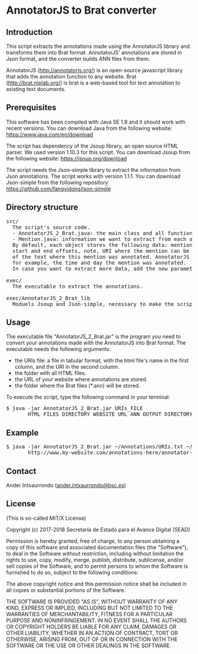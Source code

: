 # AnnotatorJS to Brat converter

## Introduction

This script extracts the annotations made using the AnnotatorJS library and transforms them into Brat format. AnnotatorJS' annotations are stored in Json format, and the converter builds ANN files from them.

AnnotatorJS (http://annotatorjs.org/) is an open-source javascript library that adds the annotation function to any website. Brat (http://brat.nlplab.org/) is brat is a web-based tool for text annotation to existing text documents.

## Prerequisites

This software has been compiled with Java SE 1.8 and it should work with recent versions. You can download Java from the following website: https://www.java.com/en/download

The script has dependency of the Jsoup library, an open source HTML parser. We used version 1.10.3 for this script. You can download Jsoup from the following website: https://jsoup.org/download

The script needs the Json-simple library to extract the information from Json annotations. The script works with version 1.1.1. You can download Json-simple from the following repository: https://github.com/fangyidong/json-simple

## Directory structure

<pre>
src/
  The script's source code.
  - AnnotatorJS_2_Brat.java: the main class and all functions to extract annotated data.
  - Mention.java: information we want to extract from each annotated mention.
  By default, each object stores the following data: mention string (quote), category,
  start and end offsets, note, URI where the mention can be found, and the paragraph
  of the text where this mention was annotated. AnnotatorJS stores extra information,
  for example, the time and day the mention was annotated.
  In case you want to extract more data, add the new parameters into this file.

exec/
  The executable to extract the annotations.

exec/AnnotatorJS_2_Brat_lib
  Moduels Jsoup and Json-simple, necessary to make the script work. 
</pre>

## Usage

The executable file "AnnotatorJS_2_Brat.jar" is the program you need to convert your annotations made with the AnnotatorJS into Brat format. The executable needs the following arguments:
- the URIs file: a file in tabular format, with the html file's name in the first column, and the URI in the second column.
- the folder with all HTML files.
- the URL of your website where annotations are stored.
- the folder where the Brat files (*.ann) will be stored.

To execute the script, type the following command in your terminal:

<pre>
$ java -jar AnnotatorJS_2_Brat.jar URIs_FILE
       HTML_FILES_DIRECTORY WEBSITE_URL ANN_OUTPUT_DIRECTORY
</pre>

## Example

<pre>
$ java -jar AnnotatorJS_2_Brat.jar ~/Annotations/URIs.txt ~/Annotations/html_files
       http://www.my-website.com/annotations-here/annotator-store ~/Annotations/Brat
</pre>


## Contact

Ander Intxaurrondo (ander.intxaurrondo@bsc.es)

## License

(This is so-called MIT/X License)

Copyright (c) 2017-2018 Secretaría de Estado para el Avance Digital (SEAD)

Permission is hereby granted, free of charge, to any person obtaining a copy of this software and associated documentation files (the "Software"), to deal in the Software without restriction, including without limitation the rights to use, copy, modify, merge, publish, distribute, sublicense, and/or sell copies of the Software, and to permit persons to whom the Software is furnished to do so, subject to the following conditions:

The above copyright notice and this permission notice shall be included in all copies or substantial portions of the Software.

THE SOFTWARE IS PROVIDED "AS IS", WITHOUT WARRANTY OF ANY KIND, EXPRESS OR IMPLIED, INCLUDING BUT NOT LIMITED TO THE WARRANTIES OF MERCHANTABILITY, FITNESS FOR A PARTICULAR PURPOSE AND NONINFRINGEMENT. IN NO EVENT SHALL THE AUTHORS OR COPYRIGHT HOLDERS BE LIABLE FOR ANY CLAIM, DAMAGES OR OTHER LIABILITY, WHETHER IN AN ACTION OF CONTRACT, TORT OR OTHERWISE, ARISING FROM, OUT OF OR IN CONNECTION WITH THE SOFTWARE OR THE USE OR OTHER DEALINGS IN THE SOFTWARE.
